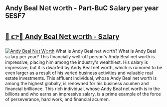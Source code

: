 ## Andy Beal N𝚎t w𝚘rth - Part-BuC S𝚊lary per year 5ESF7

# <h2><a href="http://gc1hvue.nevu.top/?p=Andy+Beal">🔗 👉🔴 Andy Beal N𝚎t w𝚘rth - S𝚊lary</a></h2>

[![Andy Beal N𝚎t W𝚘rth](https://i.imgur.com/Oavwk0R.jpeg)](http://gc1hvue.nevu.top/?p=Andy+Beal)
What is Andy Beal n𝚎t w𝚘rth? What is Andy Beal s𝚊lary per year?
This financially well-off person's Andy Beal net worth is impressive, placing him among the industry's wealthiest. His salary is impressive, but it is dwarfed by Andy Beal net worth, which is rumored to be even larger as a result of his varied business activities and valuable real estate investments. This affluent individual, whose Andy Beal net worth is among the highest globally, is renowned for his business acumen and financial brilliance. This rich individual, whose Andy Beal net worth is in the billions and who earns an impressive salary, is a prime example of the force of perseverance, hard work, and financial acumen.

